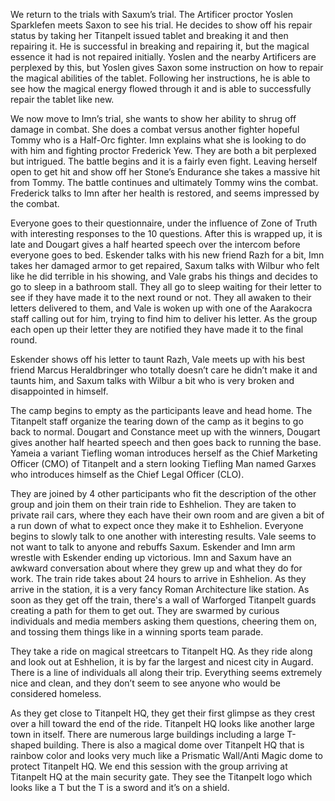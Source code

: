 We return to the trials with Saxum’s trial. The Artificer proctor Yoslen Sparklefen meets Saxon to see his trial. He decides to show off his repair status  by taking her Titanpelt issued tablet and breaking it and then repairing it. He is successful in breaking and repairing it, but the magical essence it had is not repaired initially. Yoslen and the nearby Artificers are perplexed by this, but Yoslen gives Saxon some instruction on how to repair the magical abilities of the tablet. Following her instructions, he is able to see how the magical energy flowed through it and is able to successfully repair the tablet like new.

We now move to Imn’s trial, she wants to show her ability to shrug off damage in combat. She does a combat versus another fighter hopeful Tommy who is a Half-Orc fighter. Imn explains what she is looking to do with him and fighting proctor Frederick Yew. They are both a bit perplexed but intrigued. The battle begins and it is a fairly even fight. Leaving herself open to get hit and show off her Stone’s Endurance she takes a massive hit from Tommy. The battle continues and ultimately Tommy wins the combat. Frederick talks to Imn after her health is restored, and seems impressed by the combat.

Everyone goes to their questionnaire, under the influence of Zone of Truth with interesting responses to the 10 questions. After this is wrapped up, it is late and Dougart gives a half hearted speech over the intercom before everyone goes to bed. Eskender talks with his new friend Razh for a bit, Imn takes her damaged armor to get repaired, Saxum talks with Wilbur who felt like he did terrible in his showing, and Vale grabs his things and decides to go to sleep in a bathroom stall. They all go to sleep waiting for their letter to see if they have made it to the next round or not. They all awaken to their letters delivered to them, and Vale is woken up with one of the Aarakocra staff calling out for him, trying to find him to deliver his letter. As the group each open up their letter they are notified they have made it to the final round.

Eskender shows off his letter to taunt Razh, Vale meets up with his best friend Marcus Heraldbringer who totally doesn’t care he didn’t make it and taunts him, and Saxum talks with Wilbur a bit who is very broken and disappointed in himself. 

The camp begins to empty as the participants leave and head home. The Titanpelt staff organize the tearing down of the camp as it begins to go back to normal. Dougart and Constance meet up with the winners, Dougart gives another half hearted speech and then goes back to running the base. Yameia a variant Tiefling woman introduces herself as the Chief Marketing Officer (CMO) of Titanpelt and a stern looking Tiefling Man named Garxes who introduces himself as the Chief Legal Officer (CLO). 

They are joined by 4 other participants who fit the description of the other group and join them on their train ride to Eshhelion. They are taken to private rail cars, where they each have their own room and are given a bit of a run down of what to expect once they make it to Eshhelion. Everyone begins to slowly talk to one another with interesting results. Vale seems to not want to talk to anyone and rebuffs Saxum. Eskender and Imn arm wrestle with Eskender ending up victorious. Imn and Saxum have an awkward conversation about where they grew up and what they do for work. The train ride takes about 24 hours to arrive in Eshhelion. As they arrive in the station, it is a very fancy Roman Architecture like station. As soon as they get off the train, there's a wall of Warforged Titanpelt guards creating a path for them to get out. They are swarmed by curious individuals and media members asking them questions, cheering them on, and tossing them things like in a winning sports team parade.

They take a ride on magical streetcars to Titanpelt HQ. As they ride along and look out at Eshhelion, it is by far the largest and nicest city in Augard. There is a line of individuals all along their trip. Everything seems extremely nice and clean, and they don’t seem to see anyone who would be considered homeless.

As they get close to Titanpelt HQ, they get their first glimpse as they crest over a hill toward the end of the ride. Titanpelt HQ looks like another large town in itself. There are numerous large buildings including a large T-shaped building. There is also a magical dome over Titanpelt HQ that is rainbow color and looks very much like a Prismatic Wall/Anti Magic dome to protect Titanpelt HQ. We end this session with the group arriving at Titanpelt HQ at the main security gate. They see the Titanpelt logo which looks like a T but the T is a sword and it’s on a shield.
